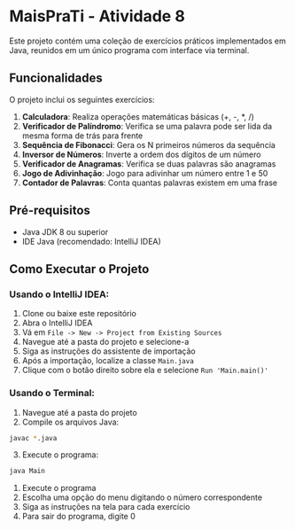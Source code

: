 # MaisPraTi - Atividade 8

Este projeto contém uma coleção de exercícios práticos implementados em Java, reunidos em um único programa com interface via terminal.

## Funcionalidades

O projeto inclui os seguintes exercícios:

1. **Calculadora**: Realiza operações matemáticas básicas (+, -, *, /)
2. **Verificador de Palíndromo**: Verifica se uma palavra pode ser lida da mesma forma de trás para frente
3. **Sequência de Fibonacci**: Gera os N primeiros números da sequência
4. **Inversor de Números**: Inverte a ordem dos dígitos de um número
5. **Verificador de Anagramas**: Verifica se duas palavras são anagramas
6. **Jogo de Adivinhação**: Jogo para adivinhar um número entre 1 e 50
7. **Contador de Palavras**: Conta quantas palavras existem em uma frase

## Pré-requisitos

- Java JDK 8 ou superior
- IDE Java (recomendado: IntelliJ IDEA)

## Como Executar o Projeto

### Usando o IntelliJ IDEA:

1. Clone ou baixe este repositório
2. Abra o IntelliJ IDEA
3. Vá em `File -> New -> Project from Existing Sources`
4. Navegue até a pasta do projeto e selecione-a
5. Siga as instruções do assistente de importação
6. Após a importação, localize a classe `Main.java`
7. Clique com o botão direito sobre ela e selecione `Run 'Main.main()'`

### Usando o Terminal:

1. Navegue até a pasta do projeto
2. Compile os arquivos Java:
```bash
javac *.java
```
3. Execute o programa:
```bash
java Main
```


1. Execute o programa
2. Escolha uma opção do menu digitando o número correspondente
3. Siga as instruções na tela para cada exercício
4. Para sair do programa, digite 0
